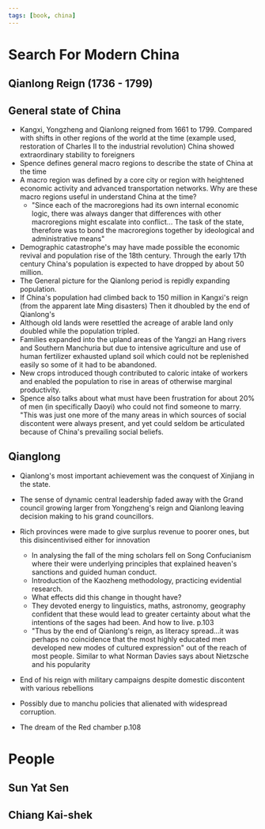 ```yaml
---
tags: [book, china]
---
```


# Search For Modern China

## Qianlong Reign (1736 - 1799)

## General state of China

* Kangxi, Yongzheng and Qianlong reigned from 1661 to 1799. Compared with shifts in other regions of the world at the
  time (example used, restoration of Charles II to the industrial revolution) China showed extraordinary stability to
  foreigners
* Spence defines general macro regions to describe the state of China at the time
* A macro region was defined by a core city or region with heightened economic activity and advanced transportation
  networks. Why are these macro regions useful in understand China at the time?
    * "Since each of the macroregions had its own internal economic logic, there was always danger that differences with
      other macroregions might escalate into conflict... The task of the state, therefore was to bond the macroregions
      together by ideological and administrative means"
* Demographic catastrophe's may have made possible the economic revival and population rise of the 18th century. Through
  the early 17th century China's population is expected to have dropped by about 50 million.
* The General picture for the Qianlong period is repidly expanding population.
* If China's population had climbed back to 150 million in Kangxi's reign (from the apparent late Ming disasters) Then
  it dhoubled by the end of Qianlong's
* Although old lands were resettled the acreage of arable land only doubled while the population tripled.
* Families expanded into the upland areas of the Yangzi an Hang rivers and Southern Manchuria but due to intensive
  agriculture and use of human fertilizer exhausted upland soil which could not be replenished easily so some of it had
  to be abandoned.
* New crops introduced though contributed to caloric intake of workers and enabled the population to rise in areas of
  otherwise marginal productivity.
* Spence also talks about what must have been frustration for about 20% of men (in specifically Daoyi) who could not
  find someone to marry. "This was just one more of the many areas in which sources of social discontent were always
  present, and yet could seldom be articulated because of China's prevailing social beliefs.

## Qianglong

* Qianlong's most important achievement was the conquest of Xinjiang in the state.
* The sense of dynamic central leadership faded away with the Grand council growing larger from Yongzheng's reign and
  Qianlong leaving decision making to his grand councillors.
* Rich provinces were made to give surplus revenue to poorer ones, but this disincentivised either for innovation
    * In analysing the fall of the ming scholars fell on Song Confucianism where their were underlying principles that
      explained heaven's sanctions and guided human conduct.
    * Introduction of the Kaozheng methodology, practicing evidential research.
    * What effects did this change in thought have?
    * They devoted energy to linguistics, maths, astronomy, geography confident that these would lead to greater
      certainty about what the intentions of the sages had been. And how to live. p.103
    * "Thus by the end of Qianlong's reign, as literacy spread...it was perhaps no coincidence that the most highly
      educated men developed new modes of cultured expression" out of the reach of most people. Similar to what Norman
      Davies says about Nietzsche and his popularity
* End of his reign with military campaigns despite domestic discontent with various rebellions
* Possibly due to manchu policies that alienated with widespread corruption.

* The dream of the Red chamber p.108


# People

## Sun Yat Sen

## Chiang Kai-shek



